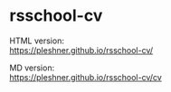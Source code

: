 # rsschool-cv  


HTML version:  
https://pleshner.github.io/rsschool-cv/  

MD version:  
https://pleshner.github.io/rsschool-cv/cv

